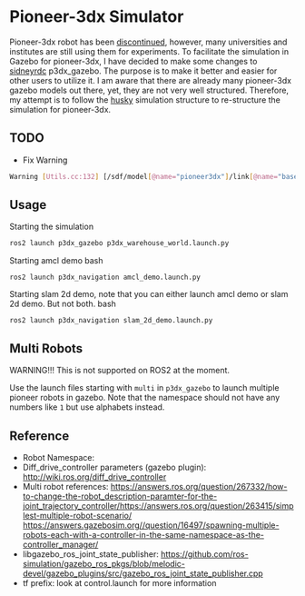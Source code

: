 # Pioneer-3dx Simulator

Pioneer-3dx robot has been [discontinued](https://www.generationrobots.com/en/402395-robot-mobile-pioneer-3-dx.html), however, many universities and institutes are still using them for experiments. To facilitate the simulation in Gazebo for pioneer-3dx, I have decided to make some changes to [sidneyrdc](https://github.com/sidneyrdc/p3dx_gazebo) p3dx_gazebo. The purpose is to make it better and easier for other users to utilize it. I am aware that there are already many pioneer-3dx gazebo models out there, yet, they are not very well structured. Therefore, my attempt is to follow the [husky](https://github.com/husky) simulation structure to re-structure the simulation for pioneer-3dx.

## TODO

- Fix Warning
```bash
Warning [Utils.cc:132] [/sdf/model[@name="pioneer3dx"]/link[@name="base_link"]/sensor[@name="front_camera"]/gz_frame_id:<urdf-string>:L0]: XML Element[gz_frame_id], child of element[sensor], not defined in SDF. Copying[gz_frame_id] as children of [sensor].
```

## Usage

Starting the simulation
```bash
ros2 launch p3dx_gazebo p3dx_warehouse_world.launch.py
```

Starting amcl demo
bash
```
ros2 launch p3dx_navigation amcl_demo.launch.py
```

Starting slam 2d demo, note that you can either launch amcl demo or slam 2d demo. But not both.
bash
```
ros2 launch p3dx_navigation slam_2d_demo.launch.py
```

## Multi Robots

WARNING!!!
This is not supported on ROS2 at the moment.

Use the launch files starting with `multi` in `p3dx_gazebo` to launch multiple pioneer robots in gazebo. Note that the namespace should not have any numbers like `1` but use alphabets instead.

## Reference

- Robot Namespace:   
- Diff_drive_controller parameters (gazebo plugin): http://wiki.ros.org/diff_drive_controller  
- Multi robot references: https://answers.ros.org/question/267332/how-to-change-the-robot_description-paramter-for-the-joint_trajectory_controller/https://answers.ros.org/question/263415/simplest-multiple-robot-scenario/ https://answers.gazebosim.org//question/16497/spawning-multiple-robots-each-with-a-controller-in-the-same-namespace-as-the-controller_manager/  
- libgazebo_ros_joint_state_publisher: https://github.com/ros-simulation/gazebo_ros_pkgs/blob/melodic-devel/gazebo_plugins/src/gazebo_ros_joint_state_publisher.cpp  
- tf prefix: look at control.launch for more information
